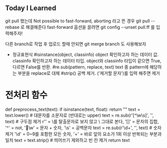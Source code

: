 ## Today I Learned
git pull 했는데 Not possible to fast-forward, aborting 라고 뜬 경우
    git pull --rebase 로 해결해준다
    fast-forward 옵션을 끌려면 git config --unset pull.ff 를 입력해주자!

다른 branch로 작업 후 업로드 할때 안되면 git merge branch 도 사용해보자

- 정규표현식
#isinstance(object, classinfo) object 확인하고자 하는 데이터 값. classinfo 확인하고자 하는 데이터 타입. object와 classinfo 타입이 같으면 True, 다르면 False를 반환.
#re.sub(pattern, replace, text) text 중  pattern에 해당하는 부분을 replace로 대체
#strip() 공백 제거. ('제거할 문자')를 입력 해주면 제거 
# 전처리 함수
def preprocess_text(text):
    if isinstance(text, float):
        return ""
    text = text.lower()  # 대문자를 소문자로 (반대로는 upper)
    text = re.sub(r'[^\w\s]', '', text)  # 구두점 제거 r'' = \를 탈출문자로 보지 않고 \ 그대로 본다, '[]' = 문자의 집합, '^' = not, '\w' = 문자 + 숫자, '\s' = 공백문자
    text = re.sub(r'\d+', '', text)  # 숫자 제거  '\d' = 0~9를 포함한 모든 숫자, '+' = 바로 앞의 요소가 1회 이상 반복되는 부분과 일치
    text = text.strip()  # 띄어쓰기 제외하고 빈 칸 제거
    return text